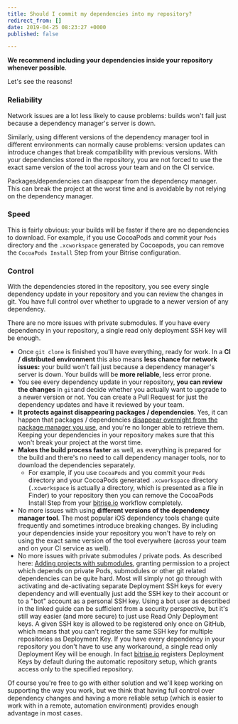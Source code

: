 ```yaml
---
title: Should I commit my dependencies into my repository?
redirect_from: []
date: 2019-04-25 08:23:27 +0000
published: false

---
```

**We recommend including your dependencies inside your repository whenever possible**.

Let's see the reasons!

### Reliability

Network issues are a lot less likely to cause problems: builds won't fail just because a dependency manager's server is down. 

Similarly, using different versions of the dependency manager tool in different environments can normally cause problems: version updates can introduce changes that break compatibility with previous versions. With your dependencies stored in the repository, you are not forced to use the exact same version of the tool across your team and on the CI service. 

Packages/dependencies can disappear from the dependency manager. This can break the project at the worst time and is avoidable by not relying on the dependency manager. 

### Speed

This is fairly obvious: your builds will be faster if there are no dependencies to download. For example, if you use CocoaPods and commit your `Pods` directory and the `.xcworkspace` generated by Cocoapods, you can remove the `CocoaPods Install` Step from your Bitrise configuration. 

### Control

With the dependencies stored in the repository, you see every single dependency update in your repository and you can review the changes in git. You have full control over whether to upgrade to a newer version of any dependency. 

There are no more issues with private submodules. If you have every dependency in your repository, a single read only deployment SSH key will be enough.

* Once `git clone` is finished you'll have everything, ready for work. In a **CI / distributed environment** this also means **less chance for network issues:** your build won't fail just because a dependency manager's server is down. Your builds will be **more reliable**, less error prone.
* You see every dependency update in your repository, **you can review the changes** in `git`and decide whether you actually want to upgrade to a newer version or not. You can create a Pull Request for just the dependency updates and have it reviewed by your team.
* **It protects against disappearing packages / dependencies**. Yes, it can happen that packages / dependencies [disappear overnight from the package manager you use](http://www.theregister.co.uk/2016/03/23/npm_left_pad_chaos/), and you're no longer able to retrieve them. Keeping your dependencies in your repository makes sure that this won't break your project at the worst time.
* **Makes the build process faster** as well, as everything is prepared for the build and there's no need to call dependency manager tools, nor to download the dependencies separately.
  * For example, if you use `CocoaPods` and you commit your `Pods` directory and your CocoaPods generated `.xcworkspace` directory (`.xcworkspace` is actually a directory, which is presented as a file in Finder) to your repository then you can remove the CocoaPods Install Step from your [bitrise.io](https://www.bitrise.io) workflow completely.
* No more issues with using **different versions of the dependency manager tool**. The most popular iOS dependency tools change quite frequently and sometimes introduce breaking changes. By including your dependencies inside your repository you won't have to rely on using the exact same version of the tool everywhere (across your team and on your CI service as well).
* No more issues with private submodules / private pods. As described here: [Adding projects with submodules](/faq/adding-projects-with-submodules/), granting permission to a project which depends on private Pods, submodules or other git related dependencies can be quite hard. Most will simply not go through with activating and de-activating separate Deployment SSH keys for every dependency and will eventually just add the SSH key to their account or to a "bot" account as a personal SSH key. Using a bot user as described in the linked guide can be sufficient from a security perspective, but it's still way easier (and more secure) to just use Read Only Deployment keys. A given SSH key is allowed to be registered only once on GitHub, which means that you can't register the same SSH key for multiple repositories as Deployment Key. If you have every dependency in your repository you don't have to use any workaround, a single read only Deployment Key will be enough. In fact [bitrise.io](https://www.bitrise.io) registers Deployment Keys by default during the automatic repository setup, which grants access only to the specified repository.

Of course you're free to go with either solution and we'll keep working on supporting the way you work, but we think that having full control over dependency changes and having a more reliable setup (which is easier to work with in a remote, automation environment) provides enough advantage in most cases.